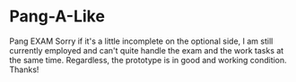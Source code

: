 # Pang-A-Like
 Pang EXAM Sorry if it's a little incomplete on the optional side, I am still currently employed and can't quite handle the exam and the work tasks at the same time. Regardless, the prototype is in good and working condition. Thanks!
